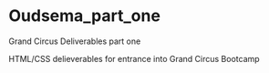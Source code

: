 # Oudsema_part_one
Grand Circus Deliverables part one


HTML/CSS delieverables for entrance into Grand Circus Bootcamp
